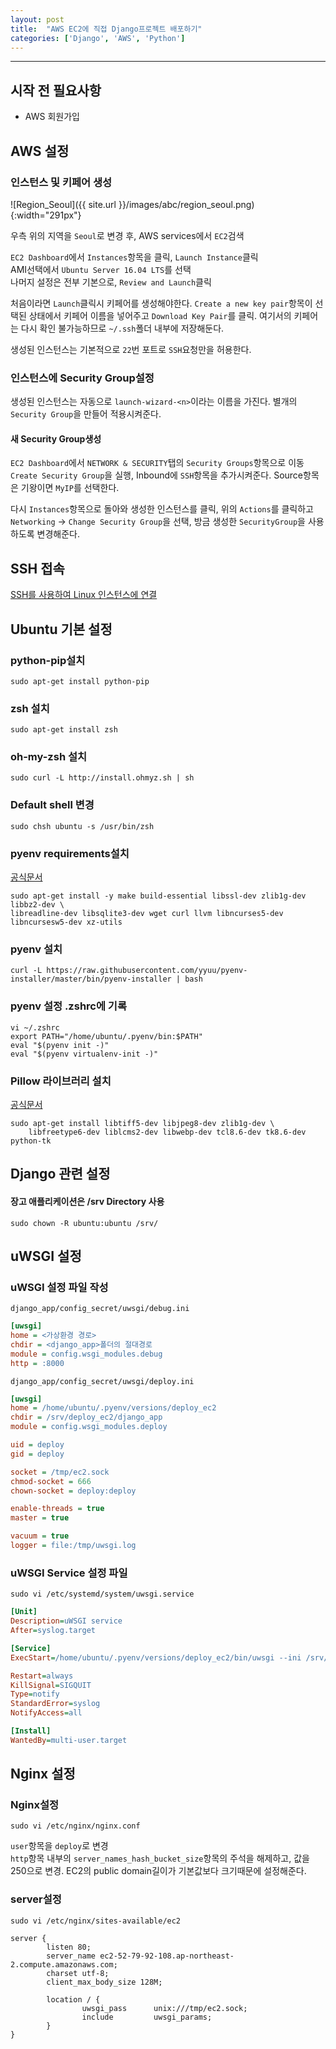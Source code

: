 ```yaml
---
layout: post
title:  "AWS EC2에 직접 Django프로젝트 배포하기"
categories: ['Django', 'AWS', 'Python']
---
```




---

## 시작 전 필요사항

- AWS 회원가입


## AWS 설정

### 인스턴스 및 키페어 생성

![Region_Seoul]({{ site.url }}/images/abc/region_seoul.png){:width="291px"}

우측 위의 지역을 `Seoul`로 변경 후, AWS services에서 `EC2`검색

`EC2 Dashboard`에서 `Instances`항목을 클릭, `Launch Instance`클릭  
AMI선택에서 `Ubuntu Server 16.04 LTS`를 선택  
나머지 설정은 전부 기본으로, `Review and Launch`클릭

처음이라면 `Launch`클릭시 키페어를 생성해야한다. `Create a new key pair`항목이 선택된 상태에서 키페어 이름을 넣어주고 `Download Key Pair`를 클릭. 여기서의 키페어는 다시 확인 불가능하므로 `~/.ssh`폴더 내부에 저장해둔다. 

생성된 인스턴스는 기본적으로 `22`번 포트로 `SSH`요청만을 허용한다.

### 인스턴스에 Security Group설정

생성된 인스턴스는 자동으로 `launch-wizard-<n>`이라는 이름을 가진다. 별개의 `Security Group`을 만들어 적용시켜준다.

#### 새 Security Group생성

`EC2 Dashboard`에서 `NETWORK & SECURITY`탭의 `Security Groups`항목으로 이동  
`Create Security Group`을 실행, Inbound에 `SSH`항목을 추가시켜준다. Source항목은 기왕이면 `MyIP`를 선택한다.

다시 `Instances`항목으로 돌아와 생성한 인스턴스를 클릭, 위의 `Actions`를 클릭하고 `Networking` -> `Change Security Group`을 선택, 방금 생성한 `SecurityGroup`을 사용하도록 변경해준다.


## SSH 접속

[SSH를 사용하여 Linux 인스턴스에 연결](http://docs.aws.amazon.com/ko_kr/AWSEC2/latest/UserGuide/AccessingInstancesLinux.html)


## Ubuntu 기본 설정

### python-pip설치
```
sudo apt-get install python-pip
```

### zsh 설치
```
sudo apt-get install zsh
```

### oh-my-zsh 설치
```
sudo curl -L http://install.ohmyz.sh | sh
```

### Default shell 변경
```
sudo chsh ubuntu -s /usr/bin/zsh
```

### pyenv requirements설치
[공식문서](https://github.com/yyuu/pyenv/wiki/Common-build-problems)

```
sudo apt-get install -y make build-essential libssl-dev zlib1g-dev libbz2-dev \
libreadline-dev libsqlite3-dev wget curl llvm libncurses5-dev libncursesw5-dev xz-utils
```

### pyenv 설치
```
curl -L https://raw.githubusercontent.com/yyuu/pyenv-installer/master/bin/pyenv-installer | bash
```

### pyenv 설정 .zshrc에 기록
```
vi ~/.zshrc
export PATH="/home/ubuntu/.pyenv/bin:$PATH"
eval "$(pyenv init -)"
eval "$(pyenv virtualenv-init -)"
```


### Pillow 라이브러리 설치
[공식문서](https://pillow.readthedocs.io/en/3.4.x/installation.html#basic-installation)

```
sudo apt-get install libtiff5-dev libjpeg8-dev zlib1g-dev \
    libfreetype6-dev liblcms2-dev libwebp-dev tcl8.6-dev tk8.6-dev python-tk
```

## Django 관련 설정

#### 장고 애플리케이션은 /srv Directory 사용
```
sudo chown -R ubuntu:ubuntu /srv/
```

## uWSGI 설정

### uWSGI 설정 파일 작성

`django_app/config_secret/uwsgi/debug.ini`

```ini
[uwsgi]
home = <가상환경 경로>
chdir = <django_app>폴더의 절대경로
module = config.wsgi_modules.debug
http = :8000
```

`django_app/config_secret/uwsgi/deploy.ini`

```ini
[uwsgi]
home = /home/ubuntu/.pyenv/versions/deploy_ec2
chdir = /srv/deploy_ec2/django_app
module = config.wsgi_modules.deploy

uid = deploy
gid = deploy

socket = /tmp/ec2.sock
chmod-socket = 666
chown-socket = deploy:deploy

enable-threads = true
master = true

vacuum = true
logger = file:/tmp/uwsgi.log
```



### uWSGI Service 설정 파일

`sudo vi /etc/systemd/system/uwsgi.service`

```ini
[Unit]
Description=uWSGI service
After=syslog.target

[Service]
ExecStart=/home/ubuntu/.pyenv/versions/deploy_ec2/bin/uwsgi --ini /srv/deploy_ec2/.config_secret/uwsgi/deploy.ini

Restart=always
KillSignal=SIGQUIT
Type=notify
StandardError=syslog
NotifyAccess=all

[Install]
WantedBy=multi-user.target
```

## Nginx 설정

### Nginx설정

`sudo vi /etc/nginx/nginx.conf`

`user`항목을 `deploy`로 변경  
`http`항목 내부의 `server_names_hash_bucket_size`항목의 주석을 해제하고, 값을 250으로 변경. EC2의 public domain길이가 기본값보다 크기때문에 설정해준다.

### server설정

`sudo vi /etc/nginx/sites-available/ec2`

```
server {
        listen 80;
        server_name ec2-52-79-92-108.ap-northeast-2.compute.amazonaws.com;
        charset utf-8;
        client_max_body_size 128M;

        location / {
                uwsgi_pass      unix:///tmp/ec2.sock;
                include         uwsgi_params;
        }
}
```
